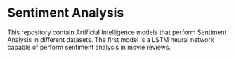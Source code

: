 # Sentiment Analysis
This repository contain Artificial Intelligence models that perform Sentiment Analysis in different datasets. The first model is a LSTM neural network capable of perform sentiment analysis in movie reviews.
